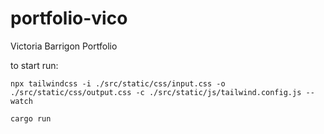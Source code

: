 # portfolio-vico
Victoria Barrigon Portfolio

to start run:
```
npx tailwindcss -i ./src/static/css/input.css -o ./src/static/css/output.css -c ./src/static/js/tailwind.config.js --watch
```

```
cargo run
```
